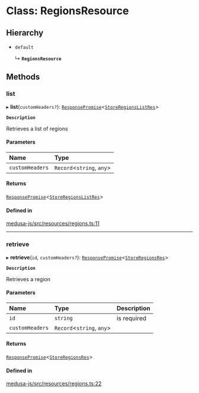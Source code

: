 # Class: RegionsResource

## Hierarchy

- `default`

  ↳ **`RegionsResource`**

## Methods

### list

▸ **list**(`customHeaders?`): [`ResponsePromise`](../modules/internal.md#responsepromise)<[`StoreRegionsListRes`](../modules/internal-42.md#storeregionslistres)\>

**`Description`**

Retrieves a list of regions

#### Parameters

| Name | Type |
| :------ | :------ |
| `customHeaders` | `Record`<`string`, `any`\> |

#### Returns

[`ResponsePromise`](../modules/internal.md#responsepromise)<[`StoreRegionsListRes`](../modules/internal-42.md#storeregionslistres)\>

#### Defined in

[medusa-js/src/resources/regions.ts:11](https://github.com/medusajs/medusa/blob/0b0d50b47/packages/medusa-js/src/resources/regions.ts#L11)

___

### retrieve

▸ **retrieve**(`id`, `customHeaders?`): [`ResponsePromise`](../modules/internal.md#responsepromise)<[`StoreRegionsRes`](../modules/internal-42.md#storeregionsres)\>

**`Description`**

Retrieves a region

#### Parameters

| Name | Type | Description |
| :------ | :------ | :------ |
| `id` | `string` | is required |
| `customHeaders` | `Record`<`string`, `any`\> |  |

#### Returns

[`ResponsePromise`](../modules/internal.md#responsepromise)<[`StoreRegionsRes`](../modules/internal-42.md#storeregionsres)\>

#### Defined in

[medusa-js/src/resources/regions.ts:22](https://github.com/medusajs/medusa/blob/0b0d50b47/packages/medusa-js/src/resources/regions.ts#L22)
